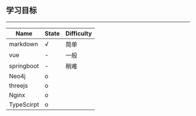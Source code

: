 ## 学习目标
***

 | Name | State | Difficulty | 
 | ---- | ----- | ---------- |
 | markdown | √ | 简单 |
 | vue | - | 一般 |
 | springboot | - | 稍难 |
 | Neo4j | o |  |
 | threejs | o |  |
 | Nginx | o |  |
 | TypeScirpt| o ||